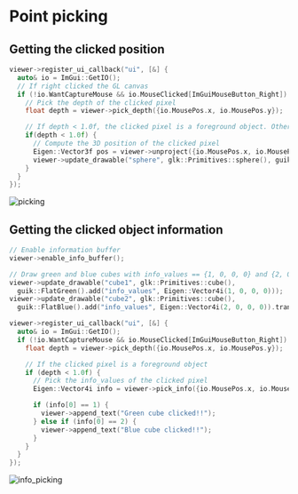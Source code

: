 # Point picking

## Getting the clicked position

```cpp
viewer->register_ui_callback("ui", [&] {
  auto& io = ImGui::GetIO();
  // If right clicked the GL canvas
  if (!io.WantCaptureMouse && io.MouseClicked[ImGuiMouseButton_Right]) {
    // Pick the depth of the clicked pixel
    float depth = viewer->pick_depth({io.MousePos.x, io.MousePos.y});

    // If depth < 1.0f, the clicked pixel is a foreground object. Otherwise, it is the background.
    if(depth < 1.0f) {
      // Compute the 3D position of the clicked pixel
      Eigen::Vector3f pos = viewer->unproject({io.MousePos.x, io.MousePos.y}, depth);
      viewer->update_drawable("sphere", glk::Primitives::sphere(), guik::FlatRed().translate(pos).scale(0.05));
    }
  }
});
```

![picking](https://user-images.githubusercontent.com/31344317/210159144-bacd830b-aad9-4167-9a2d-c233efc4a0ff.gif)


## Getting the clicked object information

```cpp
// Enable information buffer
viewer->enable_info_buffer();

// Draw green and blue cubes with info_values == {1, 0, 0, 0} and {2, 0, 0, 0} respectively
viewer->update_drawable("cube1", glk::Primitives::cube(),
  guik::FlatGreen().add("info_values", Eigen::Vector4i(1, 0, 0, 0)));
viewer->update_drawable("cube2", glk::Primitives::cube(),
  guik::FlatBlue().add("info_values", Eigen::Vector4i(2, 0, 0, 0)).translate({2.0, 0.0, 0.0}));

viewer->register_ui_callback("ui", [&] {
  auto& io = ImGui::GetIO();
  if (!io.WantCaptureMouse && io.MouseClicked[ImGuiMouseButton_Right]) {
    float depth = viewer->pick_depth({io.MousePos.x, io.MousePos.y});

    // If the clicked pixel is a foreground object
    if (depth < 1.0f) {
      // Pick the info_values of the clicked pixel
      Eigen::Vector4i info = viewer->pick_info({io.MousePos.x, io.MousePos.y});

      if (info[0] == 1) {
        viewer->append_text("Green cube clicked!!");
      } else if (info[0] == 2) {
        viewer->append_text("Blue cube clicked!!");
      }
    }
  }
});

```

![info_picking](https://user-images.githubusercontent.com/31344317/210159319-9896be23-adff-4a07-a790-6017b64fa06b.gif)